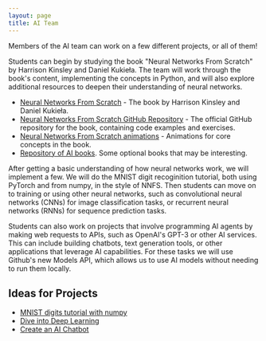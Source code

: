 ```yaml
---
layout: page
title: AI Team
---
```


Members of the AI team can work on a few different projects, or all of them!

Students can begin by studying the book "Neural Networks From Scratch" by
Harrison Kinsley and Daniel Kukieła. The team will work through the book's
content, implementing the concepts in Python, and will also explore additional
resources to deepen their understanding of neural networks.

* [Neural Networks From Scratch](https://nnfs.io/) - The book by Harrison Kinsley and Daniel Kukieła.
* [Neural Networks From Scratch GitHub Repository](https://github.com/Sentdex/nnfs_book) - The official GitHub repository for the book, containing code examples and exercises.
* [Neural Networks From Scratch animations](https://nnfs.io/neural_network_animations) - Animations for core concepts in the book. 
* [Repository of AI books](https://github.com/aridiosilva/AI_Books). Some optional books that may be interesting. 

After getting a basic understanding of how neural networks work, we will
implement a few. We will do the MNIST digit recoginition tutorial, both using
PyTorch and from numpy, in the style of NNFS. Then students can move on to
training or using other neural networks, such as convolutional neural networks
(CNNs) for image classification tasks, or recurrent neural networks (RNNs) for
sequence prediction tasks.

Students can also work on projects that involve programming AI agents by making
web requests to APIs, such as OpenAI's GPT-3 or other AI services. This can
include building chatbots, text generation tools, or other applications that
leverage AI capabilities. For these tasks we will use Github's new Models API,
which allows us to use AI models without needing to run them locally.


## Ideas for Projects

* [MNIST digits tutorial with numpy](https://numpy.org/numpy-tutorials/content/tutorial-deep-learning-on-mnist.html)
* [Dive into Deep Learning](https://d2l.ai/index.html)
* [Create an AI Chatbot](https://realpython.com/how-to-make-a-discord-bot-python/)

